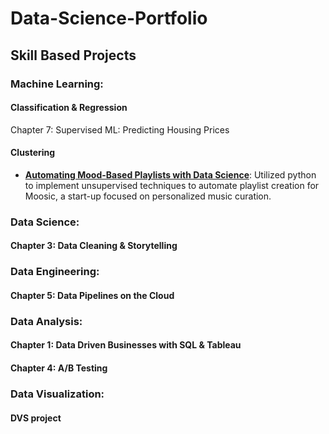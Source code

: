 # Data-Science-Portfolio #

## Skill Based Projects ##

### Machine Learning:

#### Classification & Regression
Chapter 7: Supervised ML: Predicting Housing Prices

#### Clustering
* __[Automating Mood-Based Playlists with Data Science](https://github.com/ginkof/Data-Science-Portfolio/tree/main/Machine%20Learning/Clustering/Automating%20Mood-Based%20Playlists%20with%20Data%20Science)__: Utilized python to implement unsupervised techniques to automate playlist creation for Moosic, a start-up focused on personalized music curation.
### Data Science:

#### Chapter 3: Data Cleaning & Storytelling

### Data Engineering:

#### Chapter 5: Data Pipelines on the Cloud

### Data Analysis:
#### Chapter 1: Data Driven Businesses with SQL & Tableau

#### Chapter 4: A/B Testing

### Data Visualization:

#### DVS project
